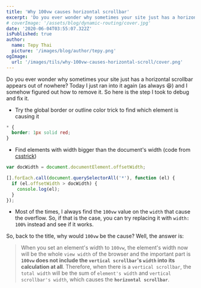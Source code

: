```yaml
---
title: 'Why 100vw causes horizontal scrollbar'
excerpt: 'Do you ever wonder why sometimes your site just has a horizontal scrollbar appears out of nowhere?'
# coverImage: '/assets/blog/dynamic-routing/cover.jpg'
date: '2020-06-04T03:55:07.322Z'
isPublished: true
author:
  name: Tepy Thai
  picture: '/images/blog/author/tepy.png'
ogImage:
  url: '/images/tils/why-100vw-causes-horizontal-scroll/cover.png'
---
```


Do you ever wonder why sometimes your site just has a horizontal scrollbar appears out of nowhere? Today I just ran into it again (as always 😆) and I somehow figured out how to remove it. So here is the step I took to debug and fix it.

- Try the global border or outline color trick to find which element is causing it

```css
* {
  border: 1px solid red;
}
```

- Find elements with width bigger than the document's width (code from [csstrick](https://css-tricks.com/findingfixing-unintended-body-overflow/))

```js
var docWidth = document.documentElement.offsetWidth;

[].forEach.call(document.querySelectorAll('*'), function (el) {
  if (el.offsetWidth > docWidth) {
    console.log(el);
  }
});
```

- Most of the times, I always find the `100vw` value on the `width` that cause the overflow. So, if that is the case, you can try replacing it with `width: 100%` instead and see if it works.

So, back to the title, why would `100vw` be the cause? Well, the answer is:

> When you set an element's width to `100vw`, the element's width now will be the whole `view width` of the browser and the important part is **`100vw` does not include the `vertical scrollbar`'s `width` into its calculation at all**. Therefore, when there is a `vertical scrollbar`, the `total width` will be the sum of `element's width` and `vertical scrollbar's width`, which causes the **`horizontal scrollbar`**.
